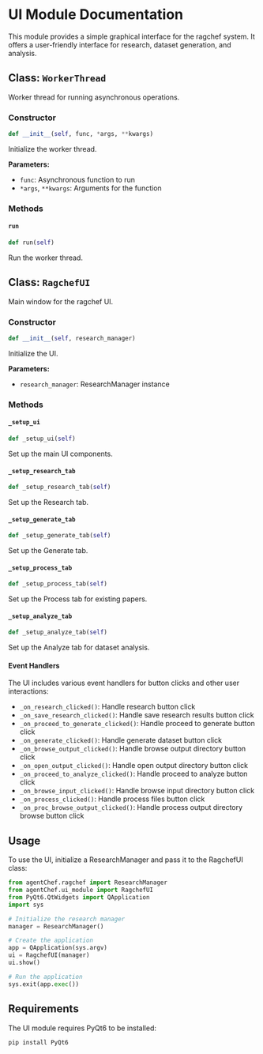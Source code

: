 # UI Module Documentation

This module provides a simple graphical interface for the ragchef system. It offers a user-friendly interface for research, dataset generation, and analysis.

## Class: `WorkerThread`

Worker thread for running asynchronous operations.

### Constructor

```python
def __init__(self, func, *args, **kwargs)
```

Initialize the worker thread.

**Parameters:**
- `func`: Asynchronous function to run
- `*args`, `**kwargs`: Arguments for the function

### Methods

#### `run`

```python
def run(self)
```

Run the worker thread.

## Class: `RagchefUI`

Main window for the ragchef UI.

### Constructor

```python
def __init__(self, research_manager)
```

Initialize the UI.

**Parameters:**
- `research_manager`: ResearchManager instance

### Methods

#### `_setup_ui`

```python
def _setup_ui(self)
```

Set up the main UI components.

#### `_setup_research_tab`

```python
def _setup_research_tab(self)
```

Set up the Research tab.

#### `_setup_generate_tab`

```python
def _setup_generate_tab(self)
```

Set up the Generate tab.

#### `_setup_process_tab`

```python
def _setup_process_tab(self)
```

Set up the Process tab for existing papers.

#### `_setup_analyze_tab`

```python
def _setup_analyze_tab(self)
```

Set up the Analyze tab for dataset analysis.

#### Event Handlers

The UI includes various event handlers for button clicks and other user interactions:

- `_on_research_clicked()`: Handle research button click
- `_on_save_research_clicked()`: Handle save research results button click
- `_on_proceed_to_generate_clicked()`: Handle proceed to generate button click
- `_on_generate_clicked()`: Handle generate dataset button click
- `_on_browse_output_clicked()`: Handle browse output directory button click
- `_on_open_output_clicked()`: Handle open output directory button click
- `_on_proceed_to_analyze_clicked()`: Handle proceed to analyze button click
- `_on_browse_input_clicked()`: Handle browse input directory button click
- `_on_process_clicked()`: Handle process files button click
- `_on_proc_browse_output_clicked()`: Handle process output directory browse button click

## Usage

To use the UI, initialize a ResearchManager and pass it to the RagchefUI class:

```python
from agentChef.ragchef import ResearchManager
from agentChef.ui_module import RagchefUI
from PyQt6.QtWidgets import QApplication
import sys

# Initialize the research manager
manager = ResearchManager()

# Create the application
app = QApplication(sys.argv)
ui = RagchefUI(manager)
ui.show()

# Run the application
sys.exit(app.exec())
```

## Requirements

The UI module requires PyQt6 to be installed:

```bash
pip install PyQt6
```
